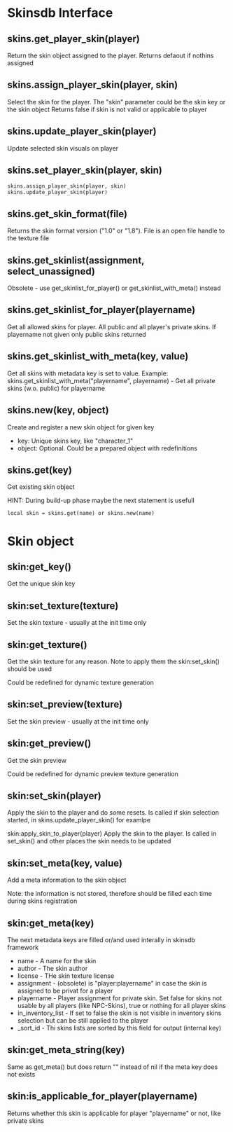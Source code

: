 # Skinsdb Interface

## skins.get_player_skin(player)
Return the skin object assigned to the player. Returns defaout if nothins assigned

## skins.assign_player_skin(player, skin)
Select the skin for the player. The "skin" parameter could be the skin key or the skin object
Returns false if skin is not valid or applicable to player

## skins.update_player_skin(player)
Update selected skin visuals on player

## skins.set_player_skin(player, skin)
```
skins.assign_player_skin(player, skin)
skins.update_player_skin(player)
```

## skins.get_skin_format(file)
Returns the skin format version ("1.0" or "1.8"). File is an open file handle to the texture file


## skins.get_skinlist(assignment, select_unassigned)
Obsolete - use get_skinlist_for_player() or get_skinlist_with_meta() instead

## skins.get_skinlist_for_player(playername)
Get all allowed skins for player. All public and all player's private skins. If playername not given only public skins returned

## skins.get_skinlist_with_meta(key, value)
Get all skins with metadata key is set to value. Example:
skins.get_skinlist_with_meta("playername", playername) - Get all private skins (w.o. public) for playername


## skins.new(key, object)
Create and register a new skin object for given key
  - key: Unique skins key, like "character_1"
  - object: Optional. Could be a prepared object with redefinitions

## skins.get(key)
Get existing skin object

HINT: During build-up phase maybe the next statement is usefull
```
local skin = skins.get(name) or skins.new(name)
```


# Skin object

## skin:get_key()
Get the unique skin key

## skin:set_texture(texture)
Set the skin texture - usually at the init time only

## skin:get_texture()
Get the skin texture for any reason. Note to apply them the skin:set_skin() should be used

Could be redefined for dynamic texture generation

## skin:set_preview(texture)
Set the skin preview - usually at the init time only

## skin:get_preview()
Get the skin preview

Could be redefined for dynamic preview texture generation

## skin:set_skin(player)
Apply the skin to the player and do some resets.
Is called if skin selection started, in skins.update_player_skin() for examlpe

skin:apply_skin_to_player(player)
Apply the skin to the player. Is called in set_skin() and other places the skin needs to be updated

## skin:set_meta(key, value)
Add a meta information to the skin object

Note: the information is not stored, therefore should be filled each time during skins registration

## skin:get_meta(key)
The next metadata keys are filled or/and used interally in skinsdb framework
  - name - A name for the skin
  - author - The skin author
  - license - THe skin texture license
  - assignment - (obsolete) is "player:playername" in case the skin is assigned to be privat for a player
  - playername - Player assignment for private skin. Set false for skins not usable by all players (like NPC-Skins), true or nothing for all player skins
  - in_inventory_list - If set to false the skin is not visible in inventory skins selection but can be still applied to the player
  - _sort_id - Thi skins lists are sorted by this field for output (internal key)

## skin:get_meta_string(key)
Same as get_meta() but does return "" instead of nil if the meta key does not exists

## skin:is_applicable_for_player(playername)
Returns whether this skin is applicable for player "playername" or not, like private skins
